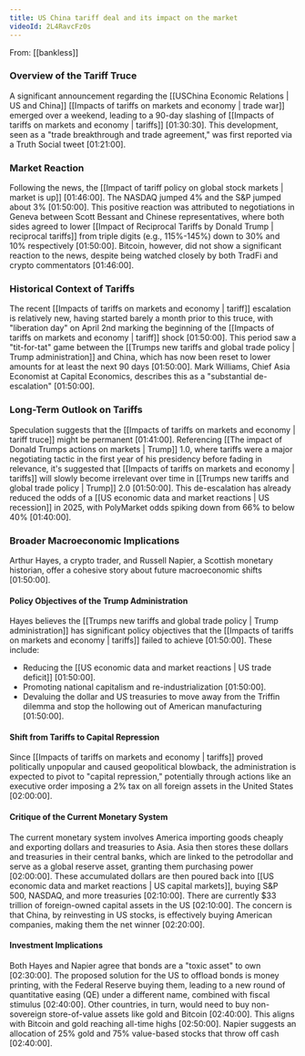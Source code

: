 ```yaml
---
title: US China tariff deal and its impact on the market
videoId: 2L4RavcFz0s
---
```


From: [[bankless]] <br/> 

### Overview of the Tariff Truce

A significant announcement regarding the [[USChina Economic Relations | US and China]] [[Impacts of tariffs on markets and economy | trade war]] emerged over a weekend, leading to a 90-day slashing of [[Impacts of tariffs on markets and economy | tariffs]] <a class="yt-timestamp" data-t="01:30:30">[01:30:30]</a>. This development, seen as a "trade breakthrough and trade agreement," was first reported via a Truth Social tweet <a class="yt-timestamp" data-t="01:21:00">[01:21:00]</a>.

### Market Reaction

Following the news, the [[Impact of tariff policy on global stock markets | market is up]] <a class="yt-timestamp" data-t="01:46:00">[01:46:00]</a>. The NASDAQ jumped 4% and the S&P jumped about 3% <a class="yt-timestamp" data-t="01:50:00">[01:50:00]</a>. This positive reaction was attributed to negotiations in Geneva between Scott Bessant and Chinese representatives, where both sides agreed to lower [[Impact of Reciprocal Tariffs by Donald Trump | reciprocal tariffs]] from triple digits (e.g., 115%-145%) down to 30% and 10% respectively <a class="yt-timestamp" data-t="01:50:00">[01:50:00]</a>. Bitcoin, however, did not show a significant reaction to the news, despite being watched closely by both TradFi and crypto commentators <a class="yt-timestamp" data-t="01:46:00">[01:46:00]</a>.

### Historical Context of Tariffs

The recent [[Impacts of tariffs on markets and economy | tariff]] escalation is relatively new, having started barely a month prior to this truce, with "liberation day" on April 2nd marking the beginning of the [[Impacts of tariffs on markets and economy | tariff]] shock <a class="yt-timestamp" data-t="01:50:00">[01:50:00]</a>. This period saw a "tit-for-tat" game between the [[Trumps new tariffs and global trade policy | Trump administration]] and China, which has now been reset to lower amounts for at least the next 90 days <a class="yt-timestamp" data-t="01:50:00">[01:50:00]</a>. Mark Williams, Chief Asia Economist at Capital Economics, describes this as a "substantial de-escalation" <a class="yt-timestamp" data-t="01:50:00">[01:50:00]</a>.

### Long-Term Outlook on Tariffs

Speculation suggests that the [[Impacts of tariffs on markets and economy | tariff truce]] might be permanent <a class="yt-timestamp" data-t="01:41:00">[01:41:00]</a>. Referencing [[The impact of Donald Trumps actions on markets | Trump]] 1.0, where tariffs were a major negotiating tactic in the first year of his presidency before fading in relevance, it's suggested that [[Impacts of tariffs on markets and economy | tariffs]] will slowly become irrelevant over time in [[Trumps new tariffs and global trade policy | Trump]] 2.0 <a class="yt-timestamp" data-t="01:50:00">[01:50:00]</a>. This de-escalation has already reduced the odds of a [[US economic data and market reactions | US recession]] in 2025, with PolyMarket odds spiking down from 66% to below 40% <a class="yt-timestamp" data-t="01:40:00">[01:40:00]</a>.

### Broader Macroeconomic Implications

Arthur Hayes, a crypto trader, and Russell Napier, a Scottish monetary historian, offer a cohesive story about future macroeconomic shifts <a class="yt-timestamp" data-t="01:50:00">[01:50:00]</a>.

#### Policy Objectives of the Trump Administration
Hayes believes the [[Trumps new tariffs and global trade policy | Trump administration]] has significant policy objectives that the [[Impacts of tariffs on markets and economy | tariffs]] failed to achieve <a class="yt-timestamp" data-t="01:50:00">[01:50:00]</a>. These include:
*   Reducing the [[US economic data and market reactions | US trade deficit]] <a class="yt-timestamp" data-t="01:50:00">[01:50:00]</a>.
*   Promoting national capitalism and re-industrialization <a class="yt-timestamp" data-t="01:50:00">[01:50:00]</a>.
*   Devaluing the dollar and US treasuries to move away from the Triffin dilemma and stop the hollowing out of American manufacturing <a class="yt-timestamp" data-t="01:50:00">[01:50:00]</a>.

#### Shift from Tariffs to Capital Repression
Since [[Impacts of tariffs on markets and economy | tariffs]] proved politically unpopular and caused geopolitical blowback, the administration is expected to pivot to "capital repression," potentially through actions like an executive order imposing a 2% tax on all foreign assets in the United States <a class="yt-timestamp" data-t="02:00:00">[02:00:00]</a>.

#### Critique of the Current Monetary System
The current monetary system involves America importing goods cheaply and exporting dollars and treasuries to Asia. Asia then stores these dollars and treasuries in their central banks, which are linked to the petrodollar and serve as a global reserve asset, granting them purchasing power <a class="yt-timestamp" data-t="02:00:00">[02:00:00]</a>. These accumulated dollars are then poured back into [[US economic data and market reactions | US capital markets]], buying S&P 500, NASDAQ, and more treasuries <a class="yt-timestamp" data-t="02:10:00">[02:10:00]</a>. There are currently $33 trillion of foreign-owned capital assets in the US <a class="yt-timestamp" data-t="02:10:00">[02:10:00]</a>. The concern is that China, by reinvesting in US stocks, is effectively buying American companies, making them the net winner <a class="yt-timestamp" data-t="02:20:00">[02:20:00]</a>.

#### Investment Implications
Both Hayes and Napier agree that bonds are a "toxic asset" to own <a class="yt-timestamp" data-t="02:30:00">[02:30:00]</a>. The proposed solution for the US to offload bonds is money printing, with the Federal Reserve buying them, leading to a new round of quantitative easing (QE) under a different name, combined with fiscal stimulus <a class="yt-timestamp" data-t="02:40:00">[02:40:00]</a>. Other countries, in turn, would need to buy non-sovereign store-of-value assets like gold and Bitcoin <a class="yt-timestamp" data-t="02:40:00">[02:40:00]</a>. This aligns with Bitcoin and gold reaching all-time highs <a class="yt-timestamp" data-t="02:50:00">[02:50:00]</a>. Napier suggests an allocation of 25% gold and 75% value-based stocks that throw off cash <a class="yt-timestamp" data-t="02:40:00">[02:40:00]</a>.